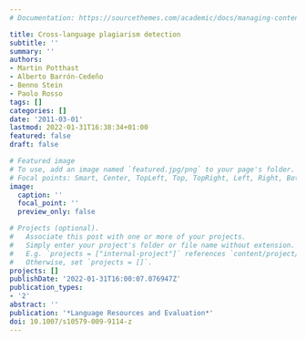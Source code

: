```yaml
---
# Documentation: https://sourcethemes.com/academic/docs/managing-content/

title: Cross-language plagiarism detection
subtitle: ''
summary: ''
authors:
- Martin Potthast
- Alberto Barrón-Cedeño
- Benno Stein
- Paolo Rosso
tags: []
categories: []
date: '2011-03-01'
lastmod: 2022-01-31T16:38:34+01:00
featured: false
draft: false

# Featured image
# To use, add an image named `featured.jpg/png` to your page's folder.
# Focal points: Smart, Center, TopLeft, Top, TopRight, Left, Right, BottomLeft, Bottom, BottomRight.
image:
  caption: ''
  focal_point: ''
  preview_only: false

# Projects (optional).
#   Associate this post with one or more of your projects.
#   Simply enter your project's folder or file name without extension.
#   E.g. `projects = ["internal-project"]` references `content/project/deep-learning/index.md`.
#   Otherwise, set `projects = []`.
projects: []
publishDate: '2022-01-31T16:00:07.076947Z'
publication_types:
- '2'
abstract: ''
publication: '*Language Resources and Evaluation*'
doi: 10.1007/s10579-009-9114-z
---
```

